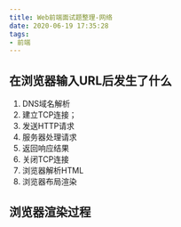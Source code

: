 ```yaml
---
title: Web前端面试题整理-网络
date: 2020-06-19 17:35:28
tags: 
- 前端
---
```


## 在浏览器输入URL后发生了什么

1. DNS域名解析
2. 建立TCP连接；
3. 发送HTTP请求
4. 服务器处理请求
5. 返回响应结果
6. 关闭TCP连接
7. 浏览器解析HTML
8. 浏览器布局渲染

## 浏览器渲染过程
